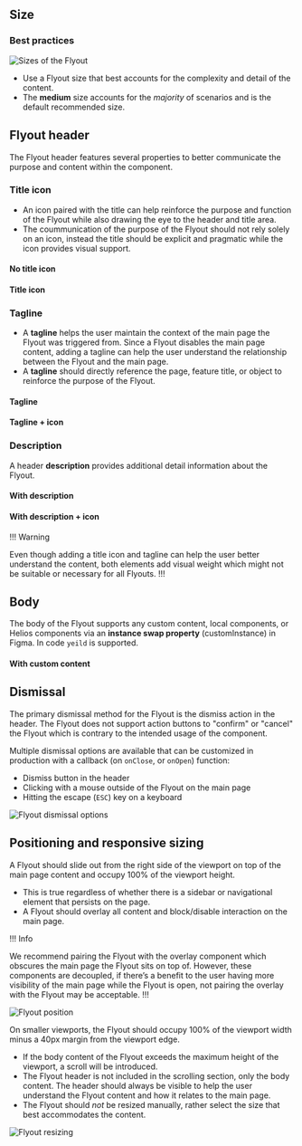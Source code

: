 ## Size

### Best practices

![Sizes of the Flyout](/assets/components/flyout/flyout-sizes.png)

- Use a Flyout size that best accounts for the complexity and detail of the content.
- The **medium** size accounts for the _majority_ of scenarios and is the default recommended size.

## Flyout header

The Flyout header features several properties to better communicate the purpose and content within the component.

### Title icon

- An icon paired with the title can help reinforce the purpose and function of the Flyout while also drawing the eye to the header and title area.
- The coummunication of the purpose of the Flyout should not rely solely on an icon, instead the title should be explicit and pragmatic while the icon provides visual support.

#### No title icon

#### Title icon

### Tagline

- A **tagline** helps the user maintain the context of the main page the Flyout was triggered from. Since a Flyout disables the main page content, adding a tagline can help the user understand the relationship between the Flyout and the main page.
- A **tagline** should directly reference the page, feature title, or object to reinforce the purpose of the Flyout.

#### Tagline

#### Tagline + icon

### Description

A header **description** provides additional detail information about the Flyout.

#### With description

#### With description + icon

!!! Warning

Even though adding a title icon and tagline can help the user better understand the content, both elements add visual weight which might not be suitable or necessary for all Flyouts.
!!!

## Body

The body of the Flyout supports any custom content, local components, or Helios components via an **instance swap property** (customInstance) in Figma. In code `yeild` is supported. 

#### With custom content

## Dismissal

The primary dismissal method for the Flyout is the dismiss action in the header. The Flyout does not support action buttons to "confirm" or "cancel" the Flyout which is contrary to the intended usage of the component.

Multiple dismissal options are available that can be customized in production with a callback (on `onClose`, or `onOpen`) function:

- Dismiss button in the header
- Clicking with a mouse outside of the Flyout on the main page
- Hitting the escape (`ESC`) key on a keyboard

![Flyout dismissal options](/assets/components/flyout/flyout-dismissal.png)

## Positioning and responsive sizing

A Flyout should slide out from the right side of the viewport on top of the main page content and occupy 100% of the viewport height.

- This is true regardless of whether there is a sidebar or navigational element that persists on the page.
- A Flyout should overlay all content and block/disable interaction on the main page.

!!! Info

We recommend pairing the Flyout with the overlay component which obscures the main page the Flyout sits on top of. However, these components are decoupled, if there’s a benefit to the user having more visibility of the main page while the Flyout is open, not pairing the overlay with the Flyout may be acceptable.
!!!

![Flyout position](/assets/components/flyout/flyout-position.png)

On smaller viewports, the Flyout should occupy 100% of the viewport width minus a 40px margin from the viewport edge.

- If the body content of the Flyout exceeds the maximum height of the viewport, a scroll will be introduced.
- The Flyout header is not included in the scrolling section, only the body content. The header should always be visible to help the user understand the Flyout content and how it relates to the main page.
- The Flyout should _not_ be resized manually, rather select the size that best accommodates the content.

![Flyout resizing](/assets/components/flyout/flyout-resizing)